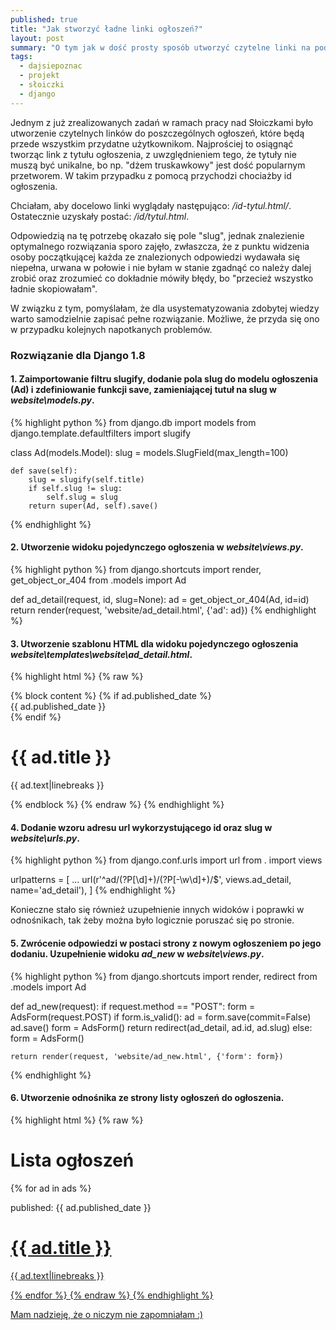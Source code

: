```yaml
---
published: true
title: "Jak stworzyć ładne linki ogłoszeń?"
layout: post
summary: "O tym jak w dość prosty sposób utworzyć czytelne linki na podstawie id i tytułu ogłoszenia."
tags: 
  - dajsiepoznac
  - projekt
  - słoiczki
  - django
---
```


Jednym z już zrealizowanych zadań w ramach pracy nad Słoiczkami było utworzenie czytelnych linków do poszczególnych ogłoszeń, które będą przede wszystkim przydatne użytkownikom. Najprościej to osiągnąć tworząc link z tytułu ogłoszenia, z uwzględnieniem tego, że tytuły nie muszą być unikalne, bo np. "dżem truskawkowy" jest dość popularnym przetworem. W takim przypadku z pomocą przychodzi chociażby id ogłoszenia.

Chciałam, aby docelowo linki wyglądały następująco: <i>/id-tytul.html/</i>. Ostatecznie uzyskały postać: <i>/id/tytul.html</i>.

Odpowiedzią na tę potrzebę okazało się pole "slug", jednak znalezienie optymalnego rozwiązania sporo zajęło, zwłaszcza, że z punktu widzenia osoby początkującej każda ze znalezionych odpowiedzi wydawała się niepełna, urwana w połowie i nie byłam w stanie zgadnąć co należy dalej zrobić oraz zrozumieć co dokładnie mówiły błędy, bo "przecież wszystko ładnie skopiowałam".

W związku z tym, pomyślałam, że dla usystematyzowania zdobytej wiedzy warto samodzielnie zapisać pełne rozwiązanie. Możliwe, że przyda się ono w przypadku kolejnych napotkanych problemów.

<h3>Rozwiązanie dla Django 1.8</h3>

<h4>1. Zaimportowanie filtru slugify, dodanie pola slug do modelu ogłoszenia (Ad) i zdefiniowanie funkcji save, zamieniającej tutuł na slug w <i>website\models.py</i>.</h4>

{% highlight python %}
from django.db import models
from django.template.defaultfilters import slugify
  
class Ad(models.Model):
    slug = models.SlugField(max_length=100)
	
	def save(self):
		slug = slugify(self.title)
        if self.slug != slug:
            self.slug = slug
        return super(Ad, self).save()
{% endhighlight %}

<h4>2. Utworzenie widoku pojedynczego ogłoszenia w <i>website\views.py</i>.</h4>

{% highlight python %}
from django.shortcuts import render, get_object_or_404
from .models import Ad

def ad_detail(request, id, slug=None):
    ad = get_object_or_404(Ad, id=id)
    return render(request, 'website/ad_detail.html', {'ad': ad})
{% endhighlight %}

<h4>3. Utworzenie szablonu HTML dla widoku pojedynczego ogłoszenia <i>website\templates\website\ad_detail.html</i>.</h4>

{% highlight html %}
{% raw %}
<body>
    {% block content %}
        {% if ad.published_date %}
             <div class="date">
                {{ ad.published_date }}
            </div>
         {% endif %}
         <h1>{{ ad.title }}</h1>
         <p>{{ ad.text|linebreaks }}</p>
    {% endblock %}
</body>
{% endraw %}
{% endhighlight %}

<h4>4. Dodanie wzoru adresu url wykorzystującego id oraz slug w <i>website\urls.py</i>.</h4>

{% highlight python %}
from django.conf.urls import url
from . import views

urlpatterns = [
	...
    url(r'^ad/(?P<id>[\d]+)/(?P<slug>[-\w\d]+)/$', views.ad_detail, name='ad_detail'),
]
{% endhighlight %}

Konieczne stało się również uzupełnienie innych widoków i poprawki w odnośnikach, tak żeby można było logicznie poruszać się po stronie. 

<h4>5. Zwrócenie odpowiedzi w postaci strony z nowym ogłoszeniem po jego dodaniu. Uzupełnienie widoku <i>ad_new</i> w <i>website\views.py</i>.</h4>

{% highlight python %}
from django.shortcuts import render, redirect
from .models import Ad

def ad_new(request):
    if request.method == "POST":
        form = AdsForm(request.POST)
        if form.is_valid():
            ad = form.save(commit=False)
            ad.save()
            form = AdsForm()
            return redirect(ad_detail, ad.id, ad.slug)
    else:
        form = AdsForm()

    return render(request, 'website/ad_new.html', {'form': form})
{% endhighlight %}

<h4>6. Utworzenie odnośnika ze strony listy ogłoszeń do ogłoszenia.</h4>

{% highlight html %}
{% raw %}
<body>
    <h1>Lista ogłoszeń</h1>
    {% for ad in ads %}
        <div>
            <p>published: {{ ad.published_date }}</p>
            <h1><a href='{% url 'ad_detail' ad.id ad.slug  %}'>{{ ad.title }}</h1>
            <p>{{ ad.text|linebreaks }}</p>
        </div>
    {% endfor %}
</body>
{% endraw %}
{% endhighlight %}

Mam nadzieję, że o niczym nie zapomniałam :)
